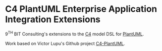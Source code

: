 # C4 PlantUML Enterprise Application Integration Extensions

9<sup>TH</sup> BIT Consulting's extensions to the [C4](https://c4model.com)
model DSL for [PlantUML](https://plantuml.com).

Work based on Victor Lupu's Github project
[C4-PlantUML](https://github.com/adrianvlupu/C4-PlantUML).


